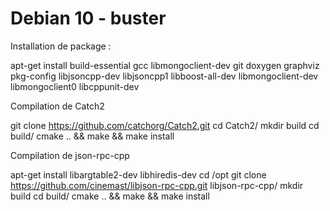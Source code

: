 
# Debian 10 - buster

Installation de package :

 apt-get install build-essential gcc libmongoclient-dev git doxygen graphviz pkg-config libjsoncpp-dev libjsoncpp1 libboost-all-dev libmongoclient-dev libmongoclient0 libcppunit-dev

Compilation de Catch2

 git clone https://github.com/catchorg/Catch2.git
 cd Catch2/
 mkdir build
 cd build/
 cmake .. && make && make install

Compilation de json-rpc-cpp

 apt-get install libargtable2-dev libhiredis-dev
 cd /opt
 git clone https://github.com/cinemast/libjson-rpc-cpp.git
 libjson-rpc-cpp/
 mkdir build
 cd build/
 cmake .. && make && make install



